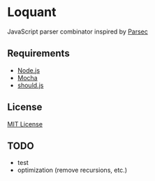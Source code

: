 # Loquant
JavaScript parser combinator inspired by [Parsec](https://github.com/aslatter/parsec)

## Requirements
* [Node.js](http://nodejs.org)
* [Mocha](http://visionmedia.github.io/mocha/)
* [should.js](https://github.com/visionmedia/should.js/)

## License
[MIT License](http://opensource.org/licenses/mit-license.php)

## TODO
* test
* optimization (remove recursions, etc.)
